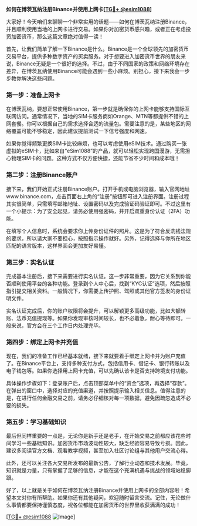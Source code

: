 **如何在博茨瓦纳注册Binance并使用上网卡[[TG💪+ @esim1088](https://t.me/s/esim1088)]**

大家好！今天咱们来聊聊一个非常实用的话题——如何在博茨瓦纳注册Binance，并且顺利使用当地的上网卡进行交易。如果你对加密货币感兴趣，或者正在考虑投资加密货币，那么这篇文章绝对值得一读！

首先，让我们简单了解一下Binance是什么。Binance是一个全球领先的加密货币交易平台，提供多种数字资产的买卖服务。对于想要进入加密货币世界的朋友来说，Binance无疑是一个很好的选择。不过，由于不同国家的政策和网络环境存在差异，在博茨瓦纳使用Binance可能会遇到一些小麻烦。别担心，接下来我会一步步教你解决这些问题。

### 第一步：准备上网卡

在博茨瓦纳，要想正常使用Binance，第一步就是确保你的上网卡能够支持国际互联网访问。通常情况下，当地的SIM卡服务商如Orange、MTN等都提供不错的上网套餐。你可以根据自己的需求选择合适的流量包。需要注意的是，某些地区的网络覆盖可能不够稳定，因此建议提前测试一下信号强度和网速。

如果你觉得频繁更换SIM卡比较麻烦，也可以考虑使用eSIM技术。通过购买一张虚拟的eSIM卡，比如来自“eSim1088”的产品，就可以轻松实现跨国漫游，无需担心物理SIM卡的问题。这种方式不仅方便快捷，还能节省不少时间和成本哦！

### 第二步：注册Binance账户

接下来，我们开始正式注册Binance账户。打开手机或电脑浏览器，输入官网地址www.binance.com，点击页面右上角的“注册”按钮即可进入注册界面。注册过程其实很简单，只需填写邮箱地址、设置密码以及完成验证码验证即可。不过这里有一个小提示：为了安全起见，请务必使用强密码，并开启双重身份认证（2FA）功能。

在填写个人信息时，系统会要求你上传身份证件的照片。这是为了符合反洗钱法规的要求，所以请大家不要担心，按照指示操作就好。另外，记得选择与你所在地区匹配的语言版本，这样界面会更加友好易懂。

### 第三步：实名认证

完成基本注册后，接下来需要进行实名认证。这一步非常重要，因为它关系到你能否顺利使用平台的各种功能。登录到个人中心后，找到“KYC认证”选项，然后按照指引提交相关资料。一般情况下，你需要上传护照、驾照或其他官方签发的身份证明文件。

实名认证完成后，你的账户权限将会提升，可以解锁更多高级功能，比如大额转账、法币充值提现等。如果你发现审核时间较长，也不必着急，耐心等待即可。一般来说，官方会在三个工作日内处理完毕。

### 第四步：绑定上网卡并充值

现在，我们的准备工作已经基本就绪，接下来就要着手绑定上网卡并为账户充值了。在Binance平台上，支持多种支付方式，包括信用卡、借记卡、银行转账以及电子钱包等。如果你选择用上网卡充值，可以先确认该卡是否支持跨境支付功能。

具体操作步骤如下：登录账户后，点击顶部菜单中的“资金”选项，再选择“存款”。在弹出的窗口中，选择对应的充值渠道，并按照提示输入相关信息。值得注意的是，在进行任何金融交易之前，请务必仔细核对每一项数据，避免因疏忽造成不必要的损失。

### 第五步：学习基础知识

最后但同样重要的一点是，无论你是新手还是老手，在开始交易之前都应该花些时间学习一些基础知识。加密货币市场波动性较大，缺乏经验容易导致亏损。因此，建议多阅读官方文档、观看教学视频，甚至加入社区讨论组与其他用户交流心得。

此外，还可以关注各大交易所发布的最新公告，了解行业动态和技术发展。毕竟，知识就是力量，只有掌握了足够的信息，才能在这个充满机遇与挑战的领域站稳脚跟。

好了，以上就是关于如何在博茨瓦纳注册Binance并使用上网卡的全部内容啦！希望本文对你有所帮助。如果你还有其他疑问，欢迎随时留言交流。记住，无论做什么事情都要保持谨慎态度，祝各位都能在加密货币的世界里收获满满的成功！

[[TG💪+ @esim1088](https://t.me/s/esim1088) ![Image](https://i.postimg.cc/4NQfJmqS/Snipaste-2025-05-13-00-14-12.png)]